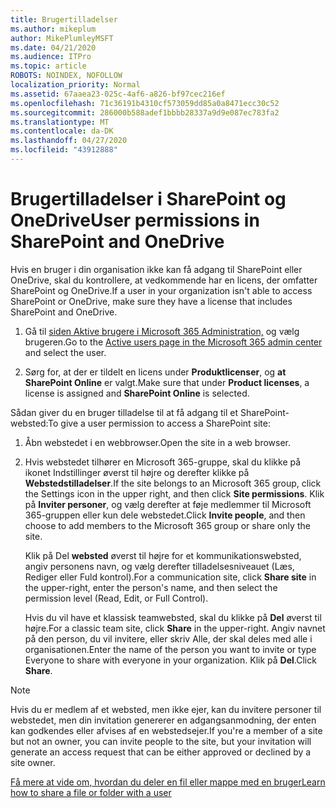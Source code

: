 ```yaml
---
title: Brugertilladelser
ms.author: mikeplum
author: MikePlumleyMSFT
ms.date: 04/21/2020
ms.audience: ITPro
ms.topic: article
ROBOTS: NOINDEX, NOFOLLOW
localization_priority: Normal
ms.assetid: 67aaea23-025c-4af6-a826-bf97cec216ef
ms.openlocfilehash: 71c36191b4310cf573059dd85a0a8471ecc30c52
ms.sourcegitcommit: 286000b588adef1bbbb28337a9d9e087ec783fa2
ms.translationtype: MT
ms.contentlocale: da-DK
ms.lasthandoff: 04/27/2020
ms.locfileid: "43912888"
---
```

# <a name="user-permissions-in-sharepoint-and-onedrive"></a><span data-ttu-id="28892-102">Brugertilladelser i SharePoint og OneDrive</span><span class="sxs-lookup"><span data-stu-id="28892-102">User permissions in SharePoint and OneDrive</span></span>

<span data-ttu-id="28892-103">Hvis en bruger i din organisation ikke kan få adgang til SharePoint eller OneDrive, skal du kontrollere, at vedkommende har en licens, der omfatter SharePoint og OneDrive.</span><span class="sxs-lookup"><span data-stu-id="28892-103">If a user in your organization isn't able to access SharePoint or OneDrive, make sure they have a license that includes SharePoint and OneDrive.</span></span> 
  
1. <span data-ttu-id="28892-104">Gå til [siden Aktive brugere i Microsoft 365 Administration,](https://portal.office.com/adminportal/home#/users) og vælg brugeren.</span><span class="sxs-lookup"><span data-stu-id="28892-104">Go to the [Active users page in the Microsoft 365 admin center](https://portal.office.com/adminportal/home#/users) and select the user.</span></span> 
    
2. <span data-ttu-id="28892-105">Sørg for, at der er tildelt en licens under **Produktlicenser**, og **at SharePoint Online** er valgt.</span><span class="sxs-lookup"><span data-stu-id="28892-105">Make sure that under **Product licenses**, a license is assigned and **SharePoint Online** is selected.</span></span> 
    
 <span data-ttu-id="28892-106">Sådan giver du en bruger tilladelse til at få adgang til et SharePoint-websted:</span><span class="sxs-lookup"><span data-stu-id="28892-106">To give a user permission to access a SharePoint site:</span></span> 
  
1. <span data-ttu-id="28892-107">Åbn webstedet i en webbrowser.</span><span class="sxs-lookup"><span data-stu-id="28892-107">Open the site in a web browser.</span></span>
    
2. <span data-ttu-id="28892-108">Hvis webstedet tilhører en Microsoft 365-gruppe, skal du klikke på ikonet Indstillinger øverst til højre og derefter klikke på **Webstedstilladelser**.</span><span class="sxs-lookup"><span data-stu-id="28892-108">If the site belongs to an Microsoft 365 group, click the Settings icon in the upper right, and then click **Site permissions**.</span></span> <span data-ttu-id="28892-109">Klik på **Inviter personer**, og vælg derefter at føje medlemmer til Microsoft 365-gruppen eller kun dele webstedet.</span><span class="sxs-lookup"><span data-stu-id="28892-109">Click **Invite people**, and then choose to add members to the Microsoft 365 group or share only the site.</span></span> 
    
    <span data-ttu-id="28892-110">Klik på Del **websted** øverst til højre for et kommunikationswebsted, angiv personens navn, og vælg derefter tilladelsesniveauet (Læs, Rediger eller Fuld kontrol).</span><span class="sxs-lookup"><span data-stu-id="28892-110">For a communication site, click **Share site** in the upper-right, enter the person's name, and then select the permission level (Read, Edit, or Full Control).</span></span> 
    
    <span data-ttu-id="28892-111">Hvis du vil have et klassisk teamwebsted, skal du klikke på **Del** øverst til højre.</span><span class="sxs-lookup"><span data-stu-id="28892-111">For a classic team site, click **Share** in the upper-right.</span></span> <span data-ttu-id="28892-112">Angiv navnet på den person, du vil invitere, eller skriv Alle, der skal deles med alle i organisationen.</span><span class="sxs-lookup"><span data-stu-id="28892-112">Enter the name of the person you want to invite or type Everyone to share with everyone in your organization.</span></span> <span data-ttu-id="28892-113">Klik på **Del**.</span><span class="sxs-lookup"><span data-stu-id="28892-113">Click **Share**.</span></span>
    
> [!NOTE]
> <span data-ttu-id="28892-114">Hvis du er medlem af et websted, men ikke ejer, kan du invitere personer til webstedet, men din invitation genererer en adgangsanmodning, der enten kan godkendes eller afvises af en webstedsejer.</span><span class="sxs-lookup"><span data-stu-id="28892-114">If you're a member of a site but not an owner, you can invite people to the site, but your invitation will generate an access request that can be either approved or declined by a site owner.</span></span> 
  
[<span data-ttu-id="28892-115">Få mere at vide om, hvordan du deler en fil eller mappe med en bruger</span><span class="sxs-lookup"><span data-stu-id="28892-115">Learn how to share a file or folder with a user</span></span>](https://go.microsoft.com/fwlink/?linkid=533408)
  

